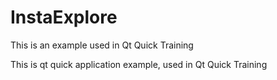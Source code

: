 # InstaExplore
This is an example used in Qt Quick Training

This is qt quick application example, used in Qt Quick Training
